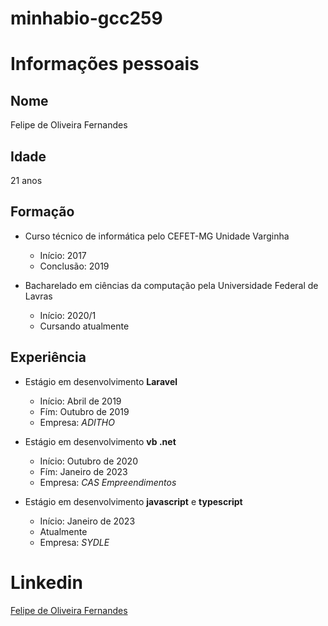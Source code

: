 # minhabio-gcc259

# Informações pessoais
## Nome
Felipe de Oliveira Fernandes
## Idade
21 anos
## Formação
* Curso técnico de informática pelo CEFET-MG Unidade Varginha
  * Início: 2017
  * Conclusão: 2019
 
* Bacharelado em ciências da computação pela Universidade Federal de Lavras
  * Início: 2020/1
  * Cursando atualmente

## Experiência
* Estágio em desenvolvimento **Laravel**
  * Início: Abril de 2019
  * Fím: Outubro de 2019
  * Empresa: *ADITHO*

* Estágio em desenvolvimento **vb .net**
  * Início: Outubro de 2020
  * Fím: Janeiro de 2023
  * Empresa: *CAS Empreendimentos*
 
* Estágio em desenvolvimento **javascript** e **typescript**
  * Início: Janeiro de 2023
  * Atualmente
  * Empresa: *SYDLE*
  

# Linkedin
  [Felipe de Oliveira Fernandes](https://www.linkedin.com/in/felipe-fernandes-5230a9209/)
